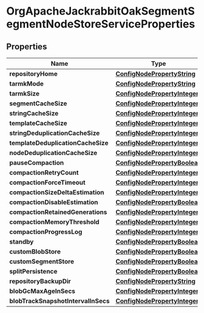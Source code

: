 
# OrgApacheJackrabbitOakSegmentSegmentNodeStoreServiceProperties

## Properties
Name | Type | Description | Notes
------------ | ------------- | ------------- | -------------
**repositoryHome** | [**ConfigNodePropertyString**](ConfigNodePropertyString.md) |  |  [optional]
**tarmkMode** | [**ConfigNodePropertyString**](ConfigNodePropertyString.md) |  |  [optional]
**tarmkSize** | [**ConfigNodePropertyInteger**](ConfigNodePropertyInteger.md) |  |  [optional]
**segmentCacheSize** | [**ConfigNodePropertyInteger**](ConfigNodePropertyInteger.md) |  |  [optional]
**stringCacheSize** | [**ConfigNodePropertyInteger**](ConfigNodePropertyInteger.md) |  |  [optional]
**templateCacheSize** | [**ConfigNodePropertyInteger**](ConfigNodePropertyInteger.md) |  |  [optional]
**stringDeduplicationCacheSize** | [**ConfigNodePropertyInteger**](ConfigNodePropertyInteger.md) |  |  [optional]
**templateDeduplicationCacheSize** | [**ConfigNodePropertyInteger**](ConfigNodePropertyInteger.md) |  |  [optional]
**nodeDeduplicationCacheSize** | [**ConfigNodePropertyInteger**](ConfigNodePropertyInteger.md) |  |  [optional]
**pauseCompaction** | [**ConfigNodePropertyBoolean**](ConfigNodePropertyBoolean.md) |  |  [optional]
**compactionRetryCount** | [**ConfigNodePropertyInteger**](ConfigNodePropertyInteger.md) |  |  [optional]
**compactionForceTimeout** | [**ConfigNodePropertyInteger**](ConfigNodePropertyInteger.md) |  |  [optional]
**compactionSizeDeltaEstimation** | [**ConfigNodePropertyInteger**](ConfigNodePropertyInteger.md) |  |  [optional]
**compactionDisableEstimation** | [**ConfigNodePropertyBoolean**](ConfigNodePropertyBoolean.md) |  |  [optional]
**compactionRetainedGenerations** | [**ConfigNodePropertyInteger**](ConfigNodePropertyInteger.md) |  |  [optional]
**compactionMemoryThreshold** | [**ConfigNodePropertyInteger**](ConfigNodePropertyInteger.md) |  |  [optional]
**compactionProgressLog** | [**ConfigNodePropertyInteger**](ConfigNodePropertyInteger.md) |  |  [optional]
**standby** | [**ConfigNodePropertyBoolean**](ConfigNodePropertyBoolean.md) |  |  [optional]
**customBlobStore** | [**ConfigNodePropertyBoolean**](ConfigNodePropertyBoolean.md) |  |  [optional]
**customSegmentStore** | [**ConfigNodePropertyBoolean**](ConfigNodePropertyBoolean.md) |  |  [optional]
**splitPersistence** | [**ConfigNodePropertyBoolean**](ConfigNodePropertyBoolean.md) |  |  [optional]
**repositoryBackupDir** | [**ConfigNodePropertyString**](ConfigNodePropertyString.md) |  |  [optional]
**blobGcMaxAgeInSecs** | [**ConfigNodePropertyInteger**](ConfigNodePropertyInteger.md) |  |  [optional]
**blobTrackSnapshotIntervalInSecs** | [**ConfigNodePropertyInteger**](ConfigNodePropertyInteger.md) |  |  [optional]




